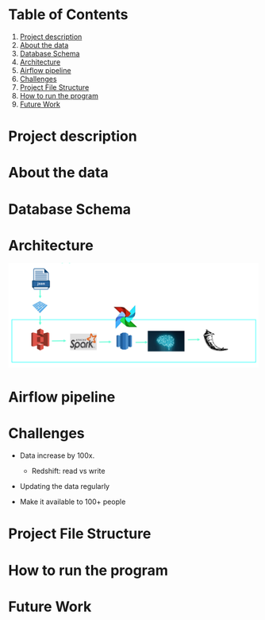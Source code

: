 # Table of Contents
1. [Project description](#Project-description)
2. [About the data](#About-the-data)
3. [Database Schema](#Database-Schema)
4. [Architecture](#Architecture)
5. [Airflow pipeline](#Airflow-pipeline)
6. [Challenges](#Challenges)
7. [Project File Structure](#Project-File-Structure)
8. [How to run the program](#How-to-run-the-program)
9. [Future Work](#Future-Work)

# Project description

# About the data

# Database Schema

# Architecture
![Architecture](https://github.com/Abhinavkaitha/Data-Engineering-Capstone-Project/blob/master/Images/Screenshot%202020-01-16%20at%204.44.19%20PM.png)
# Airflow pipeline

# Challenges
- Data increase by 100x.
    - Redshift: read vs write


- Updating the data regularly

- Make it available to 100+ people

# Project File Structure

# How to run the program

# Future Work
